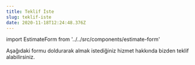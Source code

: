 ```yaml
---
title: Teklif İste
slug: teklif-iste
date: 2020-11-18T12:24:48.376Z
---
```

import EstimateForm from '../../src/components/estimate-form'

Aşağıdaki formu doldurarak almak istediğiniz hizmet hakkında bizden teklif alabilirsiniz.

<EstimateForm />